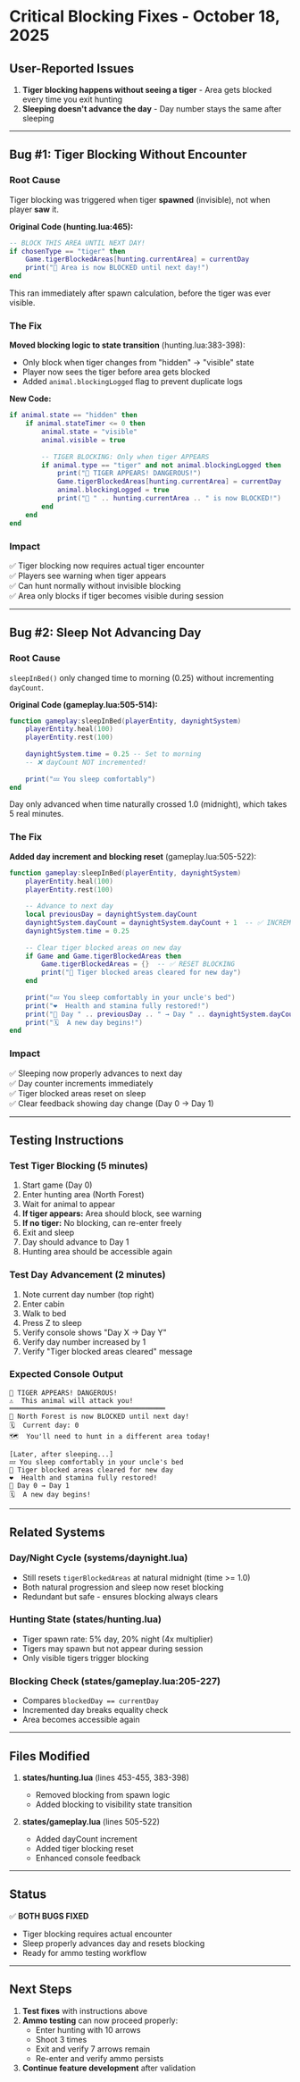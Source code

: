 # Critical Blocking Fixes - October 18, 2025

## User-Reported Issues
1. **Tiger blocking happens without seeing a tiger** - Area gets blocked every time you exit hunting
2. **Sleeping doesn't advance the day** - Day number stays the same after sleeping

---

## Bug #1: Tiger Blocking Without Encounter

### Root Cause
Tiger blocking was triggered when tiger **spawned** (invisible), not when player **saw** it.

**Original Code (hunting.lua:465):**
```lua
-- BLOCK THIS AREA UNTIL NEXT DAY!
if chosenType == "tiger" then
    Game.tigerBlockedAreas[hunting.currentArea] = currentDay
    print("🚫 Area is now BLOCKED until next day!")
end
```

This ran immediately after spawn calculation, before the tiger was ever visible.

### The Fix
**Moved blocking logic to state transition** (hunting.lua:383-398):
- Only block when tiger changes from "hidden" → "visible" state
- Player now sees the tiger before area gets blocked
- Added `animal.blockingLogged` flag to prevent duplicate logs

**New Code:**
```lua
if animal.state == "hidden" then
    if animal.stateTimer <= 0 then
        animal.state = "visible"
        animal.visible = true
        
        -- TIGER BLOCKING: Only when tiger APPEARS
        if animal.type == "tiger" and not animal.blockingLogged then
            print("🐅 TIGER APPEARS! DANGEROUS!")
            Game.tigerBlockedAreas[hunting.currentArea] = currentDay
            animal.blockingLogged = true
            print("🚫 " .. hunting.currentArea .. " is now BLOCKED!")
        end
    end
end
```

### Impact
✅ Tiger blocking now requires actual tiger encounter  
✅ Players see warning when tiger appears  
✅ Can hunt normally without invisible blocking  
✅ Area only blocks if tiger becomes visible during session  

---

## Bug #2: Sleep Not Advancing Day

### Root Cause
`sleepInBed()` only changed time to morning (0.25) without incrementing `dayCount`.

**Original Code (gameplay.lua:505-514):**
```lua
function gameplay:sleepInBed(playerEntity, daynightSystem)
    playerEntity.heal(100)
    playerEntity.rest(100)
    
    daynightSystem.time = 0.25 -- Set to morning
    -- ❌ dayCount NOT incremented!
    
    print("💤 You sleep comfortably")
end
```

Day only advanced when time naturally crossed 1.0 (midnight), which takes 5 real minutes.

### The Fix
**Added day increment and blocking reset** (gameplay.lua:505-522):

```lua
function gameplay:sleepInBed(playerEntity, daynightSystem)
    playerEntity.heal(100)
    playerEntity.rest(100)
    
    -- Advance to next day
    local previousDay = daynightSystem.dayCount
    daynightSystem.dayCount = daynightSystem.dayCount + 1  -- ✅ INCREMENT DAY
    daynightSystem.time = 0.25
    
    -- Clear tiger blocked areas on new day
    if Game and Game.tigerBlockedAreas then
        Game.tigerBlockedAreas = {}  -- ✅ RESET BLOCKING
        print("🐅 Tiger blocked areas cleared for new day")
    end
    
    print("💤 You sleep comfortably in your uncle's bed")
    print("❤️  Health and stamina fully restored!")
    print("🌅 Day " .. previousDay .. " → Day " .. daynightSystem.dayCount)
    print("🗓️  A new day begins!")
end
```

### Impact
✅ Sleeping now properly advances to next day  
✅ Day counter increments immediately  
✅ Tiger blocked areas reset on sleep  
✅ Clear feedback showing day change (Day 0 → Day 1)  

---

## Testing Instructions

### Test Tiger Blocking (5 minutes)
1. Start game (Day 0)
2. Enter hunting area (North Forest)
3. Wait for animal to appear
4. **If tiger appears:** Area should block, see warning
5. **If no tiger:** No blocking, can re-enter freely
6. Exit and sleep
7. Day should advance to Day 1
8. Hunting area should be accessible again

### Test Day Advancement (2 minutes)
1. Note current day number (top right)
2. Enter cabin
3. Walk to bed
4. Press Z to sleep
5. Verify console shows "Day X → Day Y"
6. Verify day number increased by 1
7. Verify "Tiger blocked areas cleared" message

### Expected Console Output
```
🐅 TIGER APPEARS! DANGEROUS!
⚠️  This animal will attack you!
═══════════════════════════════════════
🚫 North Forest is now BLOCKED until next day!
🗓️  Current day: 0
🗺️  You'll need to hunt in a different area today!

[Later, after sleeping...]
💤 You sleep comfortably in your uncle's bed
🐅 Tiger blocked areas cleared for new day
❤️  Health and stamina fully restored!
🌅 Day 0 → Day 1
🗓️  A new day begins!
```

---

## Related Systems

### Day/Night Cycle (systems/daynight.lua)
- Still resets `tigerBlockedAreas` at natural midnight (time >= 1.0)
- Both natural progression and sleep now reset blocking
- Redundant but safe - ensures blocking always clears

### Hunting State (states/hunting.lua)
- Tiger spawn rate: 5% day, 20% night (4x multiplier)
- Tigers may spawn but not appear during session
- Only visible tigers trigger blocking

### Blocking Check (states/gameplay.lua:205-227)
- Compares `blockedDay == currentDay`
- Incremented day breaks equality check
- Area becomes accessible again

---

## Files Modified
1. **states/hunting.lua** (lines 453-455, 383-398)
   - Removed blocking from spawn logic
   - Added blocking to visibility state transition
   
2. **states/gameplay.lua** (lines 505-522)
   - Added dayCount increment
   - Added tiger blocking reset
   - Enhanced console feedback

---

## Status
✅ **BOTH BUGS FIXED**
- Tiger blocking requires actual encounter
- Sleep properly advances day and resets blocking
- Ready for ammo testing workflow

---

## Next Steps
1. **Test fixes** with instructions above
2. **Ammo testing** can now proceed properly:
   - Enter hunting with 10 arrows
   - Shoot 3 times
   - Exit and verify 7 arrows remain
   - Re-enter and verify ammo persists
3. **Continue feature development** after validation
